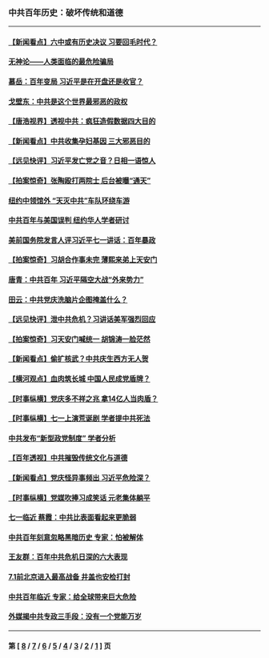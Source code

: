 ### 中共百年历史：破坏传统和道德
---
#### [【新闻看点】六中或有历史决议 习要回毛时代？](../../pages/nf1176114/n13222895.md?09110430) 
#### [无神论——人类面临的最危险骗局](../../pages/nf1176114/n13196137.md?09110430) 
#### [慕岳：百年变局 习近平是在开盘还是收官？](../../pages/nf1176114/n13206516.md?09110430) 
#### [戈壁东：中共是这个世界最邪恶的政权](../../pages/nf1176114/n13085641.md?09110430) 
#### [【唐浩视界】透视中共：疯狂造假数据四大目的](../../pages/nf1176114/n13080590.md?09110430) 
#### [【新闻看点】中共收集孕妇基因 三大邪恶目的](../../pages/nf1176114/n13077182.md?09110430) 
#### [【远见快评】习近平发亡党之音？日相一语惊人](../../pages/nf1176114/n13074809.md?09110430) 
#### [【拍案惊奇】张陶殴打两院士 后台被曝“通天”](../../pages/nf1176114/n13070496.md?09110430) 
#### [纽约中领馆外 “天灭中共”车队环绕车游](../../pages/nf1176114/n13070693.md?09110430) 
#### [中共百年与美国误判 纽约华人学者研讨](../../pages/nf1176114/n13067969.md?09110430) 
#### [美前国务院发言人评习近平七一讲话：百年暴政](../../pages/nf1176114/n13066986.md?09110430) 
#### [【拍案惊奇】习胡合作事未完 薄熙来弟上天安门](../../pages/nf1176114/n13065867.md?09110430) 
#### [唐青：中共百年 习近平隔空大战“外来势力”](../../pages/nf1176114/n13065976.md?09110430) 
#### [田云：中共党庆洗脑片企图掩盖什么？](../../pages/nf1176114/n13064395.md?09110430) 
#### [【远见快评】泄中共危机？习讲话美军强烈回应](../../pages/nf1176114/n13064269.md?09110430) 
#### [【拍案惊奇】习天安门喊统一 胡锦涛一脸茫然](../../pages/nf1176114/n13063233.md?09110430) 
#### [【新闻看点】偷扩核武？中共庆生西方无人贺](../../pages/nf1176114/n13061263.md?09110430) 
#### [【横河观点】血肉筑长城 中国人民成党盾牌？](../../pages/nf1176114/n13061779.md?09110430) 
#### [【时事纵横】党庆多不祥之兆 拿14亿人当肉盾？](../../pages/nf1176114/n13061709.md?09110430) 
#### [【时事纵横】七一上演荒诞剧 学者提中共死法](../../pages/nf1176114/n13058990.md?09110430) 
#### [中共发布“新型政党制度” 学者分析](../../pages/nf1176114/n13056354.md?09110430) 
#### [【百年透视】中共摧毁传统文化与道德](../../pages/nf1176114/n13057253.md?09110430) 
#### [【新闻看点】党庆怪异事频出 习近平危险深？](../../pages/nf1176114/n13056781.md?09110430) 
#### [【时事纵横】党媒吹捧习成笑话 元老集体躺平](../../pages/nf1176114/n13056792.md?09110430) 
#### [七一临近 蔡霞：中共比表面看起来更脆弱](../../pages/nf1176114/n13056418.md?09110430) 
#### [中共百年刻意忽略黑暗历史 专家：怕被解体](../../pages/nf1176114/n13056056.md?09110430) 
#### [王友群：百年中共危机日深的六大表现](../../pages/nf1176114/n13054263.md?09110430) 
#### [7.1前北京进入最高战备 井盖也安检打封](../../pages/nf1176114/n13053641.md?09110430) 
#### [中共百年临近 专家：给全球带来巨大危险](../../pages/nf1176114/n13053663.md?09110430) 
#### [外媒揭中共专政三手段：没有一个党能万岁](../../pages/nf1176114/n13049352.md?09110430) 

---
#### 第 [ [8](./8.md?09110430) / [7](./7.md?09110430) / [6](./6.md?09110430) / [5](./5.md?09110430) / [4](./4.md?09110430) / [3](./3.md?09110430) / [2](./2.md?09110430) / [1](./1.md?09110430) ] 页
